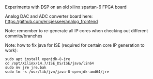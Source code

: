 Experiments with DSP on an old xilinx spartan-6 FPGA board

Analog DAC and ADC converter board here: https://github.com/ericjessee/analog_frontend 

Note: remember to re-generate all IP cores when checking out different commits/branches

Note: how to fix java for ISE (required for certain core IP generation to work):
```
sudo apt install openjdk-8-jre
cd /opt/Xilinx/14.7/ISE_DS/ISE/java/lin64
sudo mv jre jre.bak
sudo ln -s /usr/lib/jvm/java-8-openjdk-amd64/jre
```
